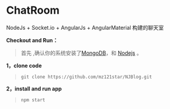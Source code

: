 # ChatRoom
NodeJs + Socket.io + AngularJs + AngularMaterial 构建的聊天室

**Checkout and Run：**

  > 首先 ,确认你的系统安装了[MongoDB](http://www.mongodb.org/)，和 [Nodejs](http://nodejs.org/ "Nodejs") 。

**1，clone code**

 >  `git clone https://github.com/mz121star/NJBlog.git`


**2，install and run app**

>  `npm start`

